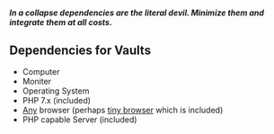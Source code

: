 ##### In a collapse dependencies are the ***literal devil***.  Minimize them and integrate them at all costs.

## Dependencies for Vaults
* Computer
* Moniter
* Operating System
* PHP 7.x (included)
* [Any](https://stackoverflow.com/questions/12438911/is-php-universal-in-all-browsers) browser (perhaps [tiny browser](https://github.com/GiverofMemory/tiny-browser) which is included)
* PHP capable Server (included)
